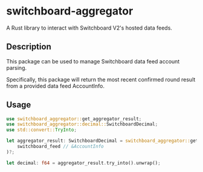 # switchboard-aggregator

A Rust library to interact with Switchboard V2's hosted data feeds.

## Description

This package can be used to manage Switchboard data feed account parsing.

Specifically, this package will return the most recent confirmed round result
from a provided data feed AccountInfo.

## Usage

```rust
use switchboard_aggregator::get_aggregator_result;
use switchboard_aggregator::decimal::SwitchboardDecimal;
use std::convert::TryInto;

let aggregator_result: SwitchboardDecimal = switchboard_aggregator::get_aggregator_result(
    switchboard_feed // &AccountInfo
)?;

let decimal: f64 = aggregator_result.try_into().unwrap();
```
